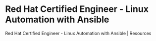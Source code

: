 # Red Hat Certified Engineer - Linux Automation with Ansible
Red Hat Certified Engineer - Linux Automation with Ansible | Resources
